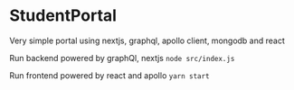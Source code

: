 # StudentPortal
Very simple portal using nextjs, graphql, apollo client, mongodb and react

Run backend powered by graphQl, nextjs
``node src/index.js``

Run frontend powered by react and apollo
``yarn start``
